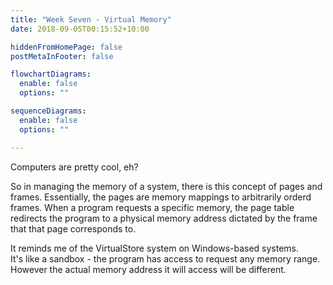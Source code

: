 ```yaml
---
title: "Week Seven - Virtual Memory"
date: 2018-09-05T00:15:52+10:00

hiddenFromHomePage: false
postMetaInFooter: false

flowchartDiagrams:
  enable: false
  options: ""

sequenceDiagrams: 
  enable: false
  options: ""

---
```


Computers are pretty cool, eh?  

So in managing the memory of a system, there is this concept of pages and frames.
Essentially, the pages are memory mappings to arbitrarily orderd frames. When a program requests a specific memory, the page table redirects the program to a physical memory address dictated by the frame that that page corresponds to.

It reminds me of the VirtualStore system on Windows-based systems.  
It's like a sandbox - the program has access to request any memory range. However the actual memory address it will access will be different.
